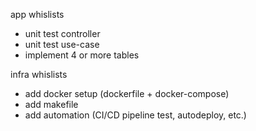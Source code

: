 app whislists
- unit test controller
- unit test use-case
- implement 4 or more tables

infra whislists
- add docker setup (dockerfile + docker-compose)
- add makefile
- add automation (CI/CD pipeline test, autodeploy, etc.)